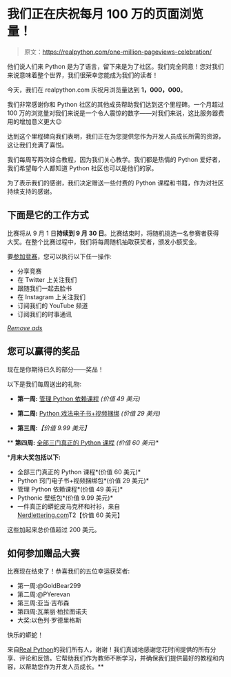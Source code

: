 # 我们正在庆祝每月 100 万的页面浏览量！

> 原文：<https://realpython.com/one-million-pageviews-celebration/>

他们说人们来 Python 是为了语言，留下来是为了社区。我们完全同意！您对我们来说意味着整个世界，我们很荣幸您能成为我们的读者！

今天，我们在 realpython.com 庆祝月浏览量达到 **1，000，000**。

我们非常感谢你和 Python 社区的其他成员帮助我们达到这个里程碑。一个月超过 100 万的浏览量对我们来说是一个令人震惊的数字——对我们来说，这比服务器费用的增加意义更大😉

达到这个里程碑向我们表明，我们正在为您提供您作为开发人员成长所需的资源，这让我们充满了喜悦。

我们每周写两次综合教程，因为我们关心教学。我们都是热情的 Python 爱好者，我们希望每个人都知道 Python 社区也可以是他们的家。

为了表示我们的感谢，我们决定赠送一些付费的 Python 课程和书籍，作为对社区持续支持的感谢。

## 下面是它的工作方式

比赛将从 9 月 1 日**持续到 9 月 30 日**。比赛结束时，将随机挑选一名参赛者获得大奖。在整个比赛过程中，我们将每周随机抽取获奖者，颁发小额奖金。

要[参加竞赛](https://realpython.com/giveaway)，您可以执行以下任一操作:

*   分享竞赛
*   在 Twitter 上关注我们
*   跟随我们一起去脸书
*   在 Instagram 上关注我们
*   订阅我们的 YouTube 频道
*   订阅我们的时事通讯

[*Remove ads*](/account/join/)

## 您可以赢得的奖品

现在是你期待已久的部分——奖品！

以下是我们每周送出的礼物:

*   **第一周:** [管理 Python 依赖课程](https://realpython.com/products/managing-python-dependencies/) *(价值 49 美元)*

*   **第二周:** [Python 戏法电子书+视频捆绑](https://realpython.com/products/python-tricks-book/) *(价值 29 美元)*

*   **第三周:**[](https://realpython.com/products/pythonic-wallpapers/)*【价值 9.99 美元】*

**   **第四周:** [全部三门真正的 Python 课程](https://realpython.com/products/real-python-course/) *(价值 60 美元)** 

 ***月末大奖包括以下:**

*   全部三门真正的 Python 课程*(价值 60 美元)*
*   Python 窍门电子书+视频捆绑包*(价值 29 美元)*
*   管理 Python 依赖课程*(价值 49 美元)*
*   Pythonic 壁纸包*(价值 9.99 美元)*
*   一件真正的蟒蛇皮马克杯和衬衫，来自[Nerdlettering.com](https://nerdlettering.com/)T2【价值 60 美元】

这些加起来总价值超过 200 美元。

## 如何参加赠品大赛

比赛现在结束了！恭喜我们的五位幸运获奖者:

*   第一周:@GoldBear299
*   第二周:@PYerevan
*   第三周:亚当·吉布森
*   第四周:瓦莱丽·柏拉图诺夫
*   大奖:以色列·罗德里格斯

快乐的蟒蛇！

来自[Real Python](https://realpython.com/team/)的我们所有人，谢谢！我们真诚地感谢您花时间提供的所有分享、评论和反馈。它帮助我们作为教师不断学习，并确保我们提供最好的教程和内容，以帮助您作为开发人员成长。**